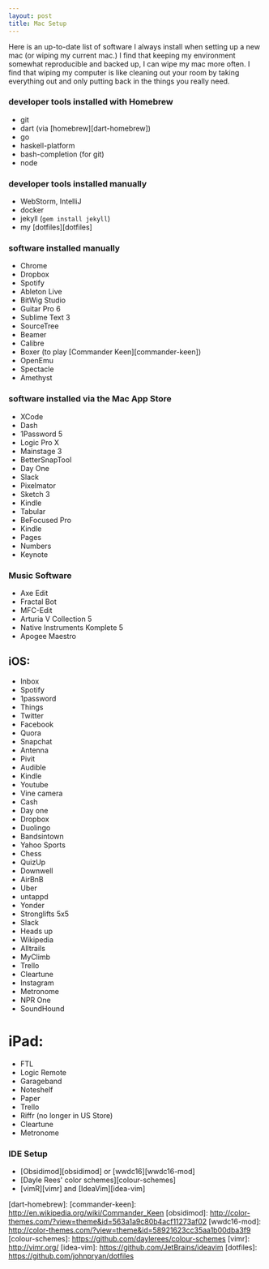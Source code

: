 ```yaml
---
layout: post
title: Mac Setup
---
```

Here is an up-to-date list of software I always install when setting up a new
mac (or wiping my current mac.)  I find that keeping my environment somewhat
reproducible and backed up, I can wipe my mac more often.  I find that wiping my
computer is like cleaning out your room by taking everything out and only
putting back in the things you really need.

### developer tools installed with Homebrew

- git
- dart (via [homebrew][dart-homebrew])
- go
- haskell-platform
- bash-completion (for git)
- node

### developer tools installed manually

- WebStorm, IntelliJ
- docker
- jekyll (`gem install jekyll`)
- my [dotfiles][dotfiles]

### software installed manually

- Chrome
- Dropbox
- Spotify
- Ableton Live
- BitWig Studio
- Guitar Pro 6
- Sublime Text 3
- SourceTree
- Beamer
- Calibre
- Boxer (to play [Commander Keen][commander-keen])
- OpenEmu
- Spectacle
- Amethyst

### software installed via the Mac App Store

- XCode
- Dash
- 1Password 5
- Logic Pro X
- Mainstage 3
- BetterSnapTool
- Day One
- Slack
- Pixelmator
- Sketch 3
- Kindle
- Tabular
- BeFocused Pro
- Kindle
- Pages
- Numbers
- Keynote

### Music Software

- Axe Edit
- Fractal Bot
- MFC-Edit
- Arturia V Collection 5
- Native Instruments Komplete 5
- Apogee Maestro

## iOS:

- Inbox
- Spotify
- 1password
- Things
- Twitter
- Facebook
- Quora
- Snapchat
- Antenna
- Pivit
- Audible
- Kindle
- Youtube
- Vine camera
- Cash
- Day one
- Dropbox
- Duolingo
- Bandsintown
- Yahoo Sports
- Chess
- QuizUp
- Downwell
- AirBnB
- Uber
- untappd
- Yonder
- Stronglifts 5x5
- Slack
- Heads up
- Wikipedia
- Alltrails
- MyClimb
- Trello
- Cleartune
- Instagram
- Metronome
- NPR One
- SoundHound

# iPad:

- FTL
- Logic Remote
- Garageband
- Noteshelf
- Paper
- Trello
- Riffr (no longer in US Store)
- Cleartune
- Metronome

### IDE Setup

- [Obsidimod][obsidimod] or [wwdc16][wwdc16-mod]
- [Dayle Rees' color schemes][colour-schemes]
- [vimR][vimr] and [IdeaVim][idea-vim]

[dart-homebrew]: 
[commander-keen]: http://en.wikipedia.org/wiki/Commander_Keen
[obsidimod]: http://color-themes.com/?view=theme&id=563a1a9c80b4acf11273af02
[wwdc16-mod]: http://color-themes.com/?view=theme&id=58921623cc35aa1b00dba3f9
[colour-schemes]: https://github.com/daylerees/colour-schemes
[vimr]: http://vimr.org/
[idea-vim]: https://github.com/JetBrains/ideavim
[dotfiles]: https://github.com/johnpryan/dotfiles

